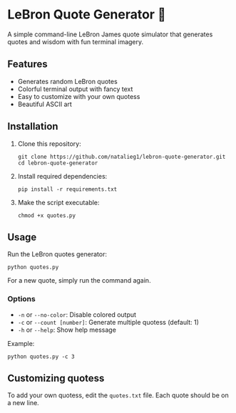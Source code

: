 # LeBron Quote Generator 🏀

A simple command-line LeBron James quote simulator that generates quotes and wisdom with fun terminal imagery.

## Features

- Generates random LeBron quotes
- Colorful terminal output with fancy text
- Easy to customize with your own quotess
- Beautiful ASCII art

## Installation

1. Clone this repository:
   ```
   git clone https://github.com/natalieg1/lebron-quote-generator.git
   cd lebron-quote-generator
   ```

2. Install required dependencies:
   ```
   pip install -r requirements.txt
   ```

3. Make the script executable:
   ```
   chmod +x quotes.py
   ```

## Usage

Run the LeBron quotes generator:

```
python quotes.py
```

For a new quote, simply run the command again.

### Options

- `-n` or `--no-color`: Disable colored output
- `-c` or `--count [number]`: Generate multiple quotess (default: 1)
- `-h` or `--help`: Show help message

Example:
```
python quotes.py -c 3
```

## Customizing quotess

To add your own quotess, edit the `quotes.txt` file. Each quote should be on a new line.
